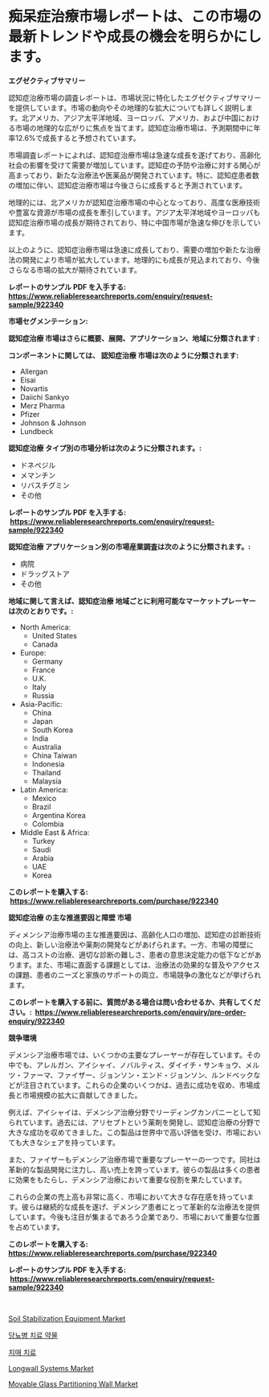<p><h1>痴呆症治療市場レポートは、この市場の最新トレンドや成長の機会を明らかにします。</h1></p><p><strong>エグゼクティブサマリー</strong></p>
<p><p>認知症治療市場の調査レポートは、市場状況に特化したエグゼクティブサマリーを提供しています。市場の動向やその地理的な拡大についても詳しく説明します。北アメリカ、アジア太平洋地域、ヨーロッパ、アメリカ、および中国における市場の地理的な広がりに焦点を当てます。認知症治療市場は、予測期間中に年率12.6%で成長すると予想されています。</p><p>市場調査レポートによれば、認知症治療市場は急速な成長を遂げており、高齢化社会の影響を受けて需要が増加しています。認知症の予防や治療に対する関心が高まっており、新たな治療法や医薬品が開発されています。特に、認知症患者数の増加に伴い、認知症治療市場は今後さらに成長すると予測されています。</p><p>地理的には、北アメリカが認知症治療市場の中心となっており、高度な医療技術や豊富な資源が市場の成長を牽引しています。アジア太平洋地域やヨーロッパも認知症治療市場の成長が期待されており、特に中国市場が急速な伸びを示しています。</p><p>以上のように、認知症治療市場は急速に成長しており、需要の増加や新たな治療法の開発により市場が拡大しています。地理的にも成長が見込まれており、今後さらなる市場の拡大が期待されています。</p></p>
<p><strong>レポートのサンプル PDF を入手する: <a href="https://www.reliableresearchreports.com/enquiry/request-sample/922340">https://www.reliableresearchreports.com/enquiry/request-sample/922340</a></strong></p>
<p><strong>市場セグメンテーション:</strong></p>
<p><strong> 認知症治療 市場はさらに概要、展開、アプリケーション、地域に分類されます :</strong></p>
<p><strong>コンポーネントに関しては、 認知症治療 市場は次のように分類されます: &nbsp;</strong></p>
<p><ul><li>Allergan</li><li>Eisai</li><li>Novartis</li><li>Daiichi Sankyo</li><li>Merz Pharma</li><li>Pfizer</li><li>Johnson & Johnson</li><li>Lundbeck</li></ul></p>
<p><strong> 認知症治療 タイプ別の市場分析は次のように分類されます。:</strong></p>
<p><ul><li>ドネペジル</li><li>メマンチン</li><li>リバスチグミン</li><li>その他</li></ul></p>
<p><strong>レポートのサンプル PDF を入手する: &nbsp;<a href="https://www.reliableresearchreports.com/enquiry/request-sample/922340">https://www.reliableresearchreports.com/enquiry/request-sample/922340</a></strong></p>
<p><strong> 認知症治療 アプリケーション別の市場産業調査は次のように分類されます。:</strong></p>
<p><ul><li>病院</li><li>ドラッグストア</li><li>その他</li></ul></p>
<p><strong>地域に関して言えば、認知症治療 地域ごとに利用可能なマーケットプレーヤーは次のとおりです。:</strong></p>
<p><ul>
    <li>
        North America:
        <ul>
            <li>United States</li>
            <li>Canada</li>
        </ul>
    </li>
    <li>
        Europe:
        <ul>
            <li>Germany</li>
            <li>France</li>
            <li>U.K.</li>
            <li>Italy</li>
            <li>Russia</li>
        </ul>
    </li>
    <li>
        Asia-Pacific:
        <ul>
            <li>China</li>
            <li>Japan</li>
            <li>South Korea</li>
            <li>India</li>
            <li>Australia</li>
            <li>China Taiwan</li>
            <li>Indonesia</li>
            <li>Thailand</li>
            <li>Malaysia</li>
        </ul>
    </li>
    <li>
        Latin America:
        <ul>
            <li>Mexico</li>
            <li>Brazil</li>
            <li>Argentina Korea</li>
            <li>Colombia</li>
        </ul>
    </li>
    <li>
        Middle East & Africa:
        <ul>
            <li>Turkey</li>
            <li>Saudi</li>
            <li>Arabia</li>
            <li>UAE</li>
            <li>Korea</li>
        </ul>
    </li>
    </ul></p>
<p><strong>このレポートを購入する: &nbsp;<a href="https://www.reliableresearchreports.com/purchase/922340">https://www.reliableresearchreports.com/purchase/922340</a></strong></p>
<p><strong>認知症治療 の主な推進要因と障壁 市場</strong></p>
<p><p>ディメンシア治療市場の主な推進要因は、高齢化人口の増加、認知症の診断技術の向上、新しい治療法や薬剤の開発などがあげられます。一方、市場の障壁には、高コストの治療、適切な診断の難しさ、患者の意思決定能力の低下などがあります。また、市場に直面する課題としては、治療法の効果的な普及やアクセスの課題、患者のニーズと家族のサポートの両立、市場競争の激化などが挙げられます。</p></p>
<p><strong>このレポートを購入する前に、質問がある場合は問い合わせるか、共有してください。:&nbsp; <a href="https://www.reliableresearchreports.com/enquiry/pre-order-enquiry/922340">https://www.reliableresearchreports.com/enquiry/pre-order-enquiry/922340</a></strong></p>
<p><strong>競争環境</strong></p>
<p><p>デメンシア治療市場では、いくつかの主要なプレーヤーが存在しています。その中でも、アレルガン、アイシャイ、ノバルティス、ダイイチ・サンキョウ、メルツ・ファーマ、ファイザー、ジョンソン・エンド・ジョンソン、ルンドベックなどが注目されています。これらの企業のいくつかは、過去に成功を収め、市場成長と市場規模の拡大に貢献してきました。</p><p>例えば、アイシャイは、デメンシア治療分野でリーディングカンパニーとして知られています。過去には、アリセプトという薬剤を開発し、認知症治療の分野で大きな成功を収めてきました。この製品は世界中で高い評価を受け、市場においても大きなシェアを持っています。</p><p>また、ファイザーもデメンシア治療市場で重要なプレーヤーの一つです。同社は革新的な製品開発に注力し、高い売上を誇っています。彼らの製品は多くの患者に効果をもたらし、デメンシア治療において重要な役割を果たしています。</p><p>これらの企業の売上高も非常に高く、市場において大きな存在感を持っています。彼らは継続的な成長を遂げ、デメンシア患者にとって革新的な治療法を提供しています。今後も注目が集まるであろう企業であり、市場において重要な位置を占めています。</p></p>
<p><strong>このレポートを購入する: &nbsp; <a href="https://www.reliableresearchreports.com/purchase/922340">https://www.reliableresearchreports.com/purchase/922340</a></strong></p>
<p><strong>レポートのサンプル PDF を入手する: &nbsp;<a href="https://www.reliableresearchreports.com/enquiry/request-sample/922340">https://www.reliableresearchreports.com/enquiry/request-sample/922340</a></strong><strong></strong></p>
<p>&nbsp;</p>
<p><p><a href="https://github.com/mancsybtousav/Market-Research-Report-List-1/blob/main/soil-stabilization-equipment-market.md">Soil Stabilization Equipment Market</a></p><p><a href="https://github.com/laholand/Market-Research-Report-List-2/blob/main/5841327182499.md">당뇨병 치료 약물</a></p><p><a href="https://github.com/sougarounis/Market-Research-Report-List-2/blob/main/3377704182500.md">치매 치료</a></p><p><a href="https://github.com/josesg55/Market-Research-Report-List-1/blob/main/longwall-systems-market.md">Longwall Systems Market</a></p><p><a href="https://issuu.com/reportprime-2/docs/movable-glass-partitioning-wall-market-size-2030.p">Movable Glass Partitioning Wall Market</a></p></p>